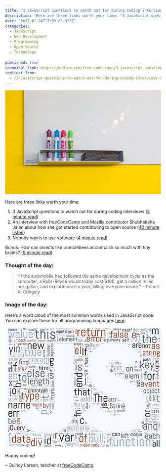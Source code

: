 ```yaml
---
title: "3 JavaScript questions to watch out for during coding interviews"
description: "Here are three links worth your time: “3 JavaScript questions to watch out for during coding interviews” is published by Quincy Larson in freeCodeCamp.org"
date: "2017-01-24T17:03:05.929Z"
categories: 
  - JavaScript
  - Web Development
  - Programming
  - Open Source
  - Technology

published: true
canonical_link: https://medium.com/free-code-camp/3-javascript-questions-to-watch-out-for-during-coding-interviews-a9422d1204b9
redirect_from:
  - /3-javascript-questions-to-watch-out-for-during-coding-interviews-a9422d1204b9
---
```


![](./asset-1.jpeg)

Here are three links worth your time:

1.  3 JavaScript questions to watch out for during coding interviews ([5 minute read](http://bit.ly/2ko2Dyq))
2.  An interview with freeCodeCamp and Mozilla contributor Shubheksha Jalan about how she got started contributing to open source ([42 minute listen](http://bit.ly/2jVhajT))
3.  Nobody wants to use software ([4 minute read](http://bit.ly/2ko8iEF))

Bonus: How can insects like bumblebees accomplish so much with tiny brains? ([9 minute read](http://bbc.in/2jNvIQI))

### Thought of the day:

> “If the automobile had followed the same development cycle as the computer, a Rolls-Royce would today cost $100, get a million miles per gallon, and explode once a year, killing everyone inside.” — Robert X. Cringely

### Image of the day:

Here’s a word cloud of the most common words used in JavaScript code. You can explore these for all programming languages [here](http://bit.ly/2jpJasX).

![](./asset-2.png)

Happy coding!

– Quincy Larson, teacher at [freeCodeCamp](http://bit.ly/2j7Q1dN)
